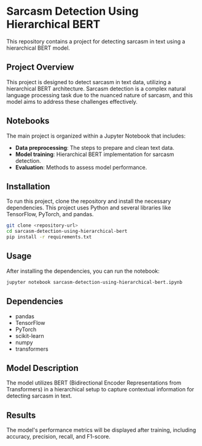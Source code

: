 # Sarcasm Detection Using Hierarchical BERT

This repository contains a project for detecting sarcasm in text using a hierarchical BERT model.

## Project Overview

This project is designed to detect sarcasm in text data, utilizing a hierarchical BERT architecture. Sarcasm detection is a complex natural language processing task due to the nuanced nature of sarcasm, and this model aims to address these challenges effectively.

## Notebooks

The main project is organized within a Jupyter Notebook that includes:

- **Data preprocessing**: The steps to prepare and clean text data.
- **Model training**: Hierarchical BERT implementation for sarcasm detection.
- **Evaluation**: Methods to assess model performance.

## Installation

To run this project, clone the repository and install the necessary dependencies. This project uses Python and several libraries like TensorFlow, PyTorch, and pandas.

```bash
git clone <repository-url>
cd sarcasm-detection-using-hierarchical-bert
pip install -r requirements.txt
```

## Usage

After installing the dependencies, you can run the notebook:

```bash
jupyter notebook sarcasm-detection-using-hierarchical-bert.ipynb
```

## Dependencies

- pandas
- TensorFlow
- PyTorch
- scikit-learn
- numpy
- transformers

## Model Description

The model utilizes BERT (Bidirectional Encoder Representations from Transformers) in a hierarchical setup to capture contextual information for detecting sarcasm in text.

## Results

The model's performance metrics will be displayed after training, including accuracy, precision, recall, and F1-score.
